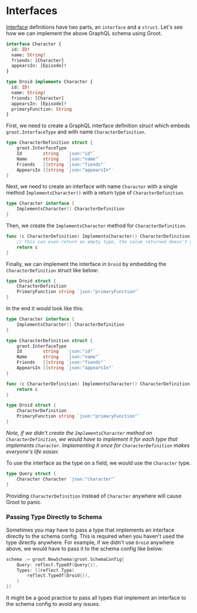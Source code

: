 # Interfaces

[Interface](https://graphql.org/learn/schema/#interfaces) definitions have two parts, an `interface` and a `struct`. Let's see how we can implement the above GraphQL schema using Groot.

```graphql
interface Character {
  id: ID!
  name: String!
  friends: [Character]
  appearsIn: [Episode]!
}

type Droid implements Character {
  id: ID!
  name: String!
  friends: [Character]
  appearsIn: [Episode]!
  primaryFunction: String
}
```

First, we need to create a GraphQL interface definition _struct_ which embeds `groot.InterfaceType` and with name `CharacterDefinition`.

```go
type CharacterDefinition struct {
	groot.InterfaceType
	Id        string   `json:"id"`
	Name      string   `json:"name"`
	Friends   []string `json:"fiends"`
	AppearsIn []string `json:"appearsIn"`
}
```

Next, we need to create an interface with name `Character` with a single method `ImplementsCharacter()` with a return type of `CharacterDefinition`.

```go
type Character interface {
	ImplementsCharacter() CharacterDefinition
}
```

Then, we create the `ImplementsCharacter` method for `CharacterDefinition`.

```go
func (c CharacterDefinition) ImplementsCharacter() CharacterDefinition {
	// this can even return an empty type, the value returned doesn't matter
	return c
}
```

Finally, we can implement the interface in `Droid` by embedding the `CharacterDefinition` struct like below:

```go
type Droid struct {
	CharacterDefinition
	PrimaryFunction string `json:"primaryFunction"`
}
```

In the end it would look like this:

```go
type Character interface {
	ImplementsCharacter() CharacterDefinition
}

type CharacterDefinition struct {
	groot.InterfaceType
	Id        string   `json:"id"`
	Name      string   `json:"name"`
	Friends   []string `json:"fiends"`
	AppearsIn []string `json:"appearsIn"`
}

func (c CharacterDefinition) ImplementsCharacter() CharacterDefinition {
	return c
}

type Droid struct {
	CharacterDefinition
	PrimaryFunction string `json:"primaryFunction"`
}
```

_Note, if we didn't create the `ImplementsCharacter` method on `CharacterDefinition`, we would have to implement it for each type that implements `Character`. Implementing it once for `CharacterDefinition` makes everyone's life easier._

To use the interface as the type on a field, we would use the `Character` type.

```go
type Query struct {
	Character Character `json:"character"`
}
```

Providing `CharacterDefinition` instead of `Character` anywhere will cause Groot to panic.

### Passing Type Directly to Schema

Sometimes you may have to pass a type that implements an interface directly to the schema config. This is required when you haven't used the type directly anywhere. For example, if we didn't use `Droid` anywhere above, we would have to pass it to the schema config like below:

```go
schema := groot.NewSchema(groot.SchemaConfig{
	Query: reflect.TypeOf(Query{}),
	Types: []reflect.Type(
		reflect.TypeOf(Droid{}),
	)
})
```

It might be a good practice to pass all types that implement an interface to the schema config to avoid any issues.
